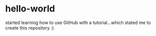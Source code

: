 # hello-world
started learning how to use GitHub with a tutorial...which stated me to create this repository :)
